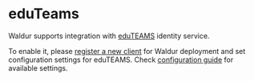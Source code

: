 # eduTeams

Waldur supports integration with [eduTEAMS](http://keycloak.org/) identity service.

To enable it, please [register a new client](https://wiki.geant.org/display/eduTEAMS/Registering+services+on+the+eduTEAMS+Service)
for Waldur deployment and set configuration settings for eduTEAMS.
Check [configuration guide](../mastermind-configuration/configuration-guide.md) for available settings.